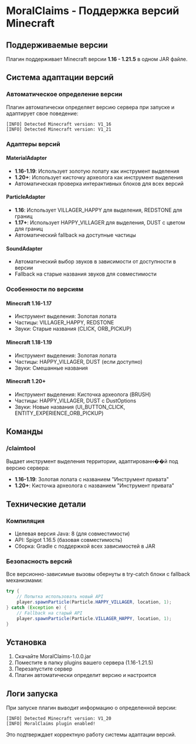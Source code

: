 # MoralClaims - Поддержка версий Minecraft

## Поддерживаемые версии
Плагин поддерживает Minecraft версии **1.16 - 1.21.5** в одном JAR файле.

## Система адаптации версий

### Автоматическое определение версии
Плагин автоматически определяет версию сервера при запуске и адаптирует свое поведение:

```
[INFO] Detected Minecraft version: V1_16
[INFO] Detected Minecraft version: V1_21
```

### Адаптеры версий

#### MaterialAdapter
- **1.16-1.19**: Использует золотую лопату как инструмент выделения
- **1.20+**: Использует кисточку археолога как инструмент выделения
- Автоматическая проверка интерактивных блоков для всех версий

#### ParticleAdapter  
- **1.16**: Использует VILLAGER_HAPPY для выделения, REDSTONE для границ
- **1.17+**: Использует HAPPY_VILLAGER для выделения, DUST с цветом для границ
- Автоматический fallback на доступные частицы

#### SoundAdapter
- Автоматический выбор звуков в зависимости от доступности в версии
- Fallback на старые названия звуков для совместимости

### Особенности по версиям

#### Minecraft 1.16-1.17
- Инструмент выделения: Золотая лопата
- Частицы: VILLAGER_HAPPY, REDSTONE
- Звуки: Старые названия (CLICK, ORB_PICKUP)

#### Minecraft 1.18-1.19  
- Инструмент выделения: Золотая лопата
- Частицы: HAPPY_VILLAGER, DUST (если доступно)
- Звуки: Смешанные названия

#### Minecraft 1.20+
- Инструмент выделения: Кисточка археолога (BRUSH)
- Частицы: HAPPY_VILLAGER, DUST с DustOptions
- Звуки: Новые названия (UI_BUTTON_CLICK, ENTITY_EXPERIENCE_ORB_PICKUP)

## Команды

### /claimtool
Выдает инструмент выделения территории, адаптированн��й под версию сервера:
- **1.16-1.19**: Золотая лопата с названием "Инструмент привата"
- **1.20+**: Кисточка археолога с названием "Инструмент привата"

## Технические детали

### Компиляция
- Целевая версия Java: 8 (для совместимости)
- API: Spigot 1.16.5 (базовая совместимость)
- Сборка: Gradle с поддержкой всех зависимостей в JAR

### Безопасность версий
Все версионно-зависимые вызовы обернуты в try-catch блоки с fallback механизмами:

```java
try {
    // Попытка использовать новый API
    player.spawnParticle(Particle.HAPPY_VILLAGER, location, 1);
} catch (Exception e) {
    // Fallback на старый API
    player.spawnParticle(Particle.VILLAGER_HAPPY, location, 1);
}
```

## Установка
1. Скачайте MoralClaims-1.0.0.jar
2. Поместите в папку plugins вашего сервера (1.16-1.21.5)
3. Перезапустите сервер
4. Плагин автоматически определит версию и настроится

## Логи запуска
При запуске плагин выводит информацию о определенной версии:
```
[INFO] Detected Minecraft version: V1_20
[INFO] MoralClaims plugin enabled!
```

Это подтверждает корректную работу системы адаптации версий.